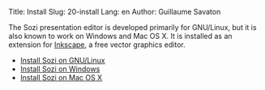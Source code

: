 Title: Install
Slug: 20-install
Lang: en
Author: Guillaume Savaton

The Sozi presentation editor is developed primarily for GNU/Linux,
but it is also known to work on Windows and Mac OS X.
It is installed as an extension for [Inkscape](http://inkscape.org/),
a free vector graphics editor.

* [Install Sozi on GNU/Linux](|filename|install-linux.md)
* [Install Sozi on Windows](|filename|install-windows.md)
* [Install Sozi on Mac OS X](|filename|install-osx.md)

